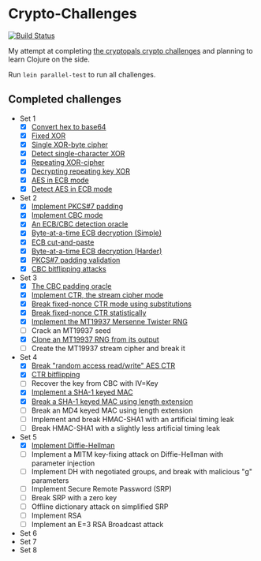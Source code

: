 # Crypto-Challenges

[![Build Status](https://travis-ci.org/milapsheth/Crypto-Challenges.svg?branch=master)](https://travis-ci.org/milapsheth/Crypto-Challenges)

My attempt at completing [the cryptopals crypto challenges](http://cryptopals.com/) and planning to learn Clojure on the side.

Run `lein parallel-test` to run all challenges.

## Completed challenges

* Set 1
   - [x] [Convert hex to base64](test/set1/hex_to_base64_test.clj)
   - [x] [Fixed XOR](test/set1/fixed_xor_test.clj)
   - [x] [Single XOR-byte cipher](test/set1/xor_cipher_test.clj)
   - [x] [Detect single-character XOR](test/set1/detect_xor_test.clj)
   - [x] [Repeating XOR-cipher](test/set1/repeating_xor_test.clj)
   - [x] [Decrypting repeating key XOR](test/set1/decrypt_vigenere_test.clj)
   - [x] [AES in ECB mode](test/set1/decrypt_aes_test.clj)
   - [x] [Detect AES in ECB mode](test/set1/detect_aes_test.clj)
* Set 2
   - [x] [Implement PKCS#7 padding](test/set2/padding_test.clj)
   - [x] [Implement CBC mode](test/set2/decrypt_cbc_test.clj)
   - [x] [An ECB/CBC detection oracle](test/set2/aes_oracle_test.clj)
   - [x] [Byte-at-a-time ECB decryption (Simple)](test/set2/break_ecb_simple_test.clj)
   - [x] [ECB cut-and-paste](test/set2/profile_parser_test.clj)
   - [x] [Byte-at-a-time ECB decryption (Harder)](test/set2/break_ecb_harder_test.clj)
   - [x] [PKCS#7 padding validation](test/set2/validate_padding_test.clj)
   - [x] [CBC bitflipping attacks](test/set2/cbc_attack_test.clj)
* Set 3
   - [x] [The CBC padding oracle](test/set3/cbc_padding_oracle_test.clj)
   - [x] [Implement CTR, the stream cipher mode](test/set3/decrypt_ctr_test.clj)
   - [x] [Break fixed-nonce CTR mode using substitutions](test/set3/break_ctr_test.clj)
   - [x] [Break fixed-nonce CTR statistically](test/set3/break_ctr_test.clj)
   - [x] [Implement the MT19937 Mersenne Twister RNG](src/util/mersenne_twister.clj)
   - [ ] Crack an MT19937 seed
   - [x] [Clone an MT19937 RNG from its output](test/set3/break_mt.clj)
   - [ ] Create the MT19937 stream cipher and break it
* Set 4
   - [x] [Break "random access read/write" AES CTR](test/set4/break_edit_ctr.clj)
   - [x] [CTR bitflipping](test/set4/break_ctr_bitflip.clj)
   - [ ] Recover the key from CBC with IV=Key
   - [x] [Implement a SHA-1 keyed MAC](test/set4/sha1_test.clj)
   - [x] [Break a SHA-1 keyed MAC using length extension](test/set4/sha1_length_ext_test.clj)
   - [ ] Break an MD4 keyed MAC using length extension
   - [ ] Implement and break HMAC-SHA1 with an artificial timing leak
   - [ ] Break HMAC-SHA1 with a slightly less artificial timing leak
* Set 5
   - [x] [Implement Diffie-Hellman](test/set5_dh_test.clj)
   - [ ] Implement a MITM key-fixing attack on Diffie-Hellman with parameter injection
   - [ ] Implement DH with negotiated groups, and break with malicious "g" parameters
   - [ ] Implement Secure Remote Password (SRP)
   - [ ] Break SRP with a zero key
   - [ ] Offline dictionary attack on simplified SRP
   - [ ] Implement RSA
   - [ ] Implement an E=3 RSA Broadcast attack
* Set 6
* Set 7
* Set 8
